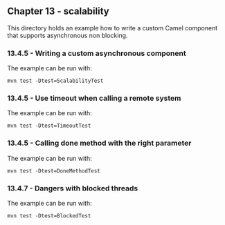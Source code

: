 Chapter 13 - scalability
------------------------

This directory holds an example how to write a custom Camel component that supports asynchronous non blocking.

### 13.4.5 - Writing a custom asynchronous component

The example can be run with:

    mvn test -Dtest=ScalabilityTest

### 13.4.5 - Use timeout when calling a remote system

The example can be run with:

    mvn test -Dtest=TimeoutTest

### 13.4.5 - Calling done method with the right parameter

The example can be run with:

    mvn test -Dtest=DoneMethodTest

### 13.4.7 - Dangers with blocked threads

The example can be run with:

    mvn test -Dtest=BlockedTest

